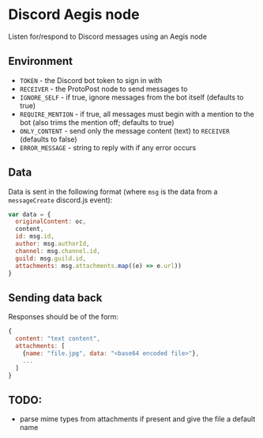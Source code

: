 # Discord Aegis node
Listen for/respond to Discord messages using an Aegis node

## Environment
- `TOKEN` - the Discord bot token to sign in with
- `RECEIVER` - the ProtoPost node to send messages to
- `IGNORE_SELF` - if true, ignore messages from the bot itself (defaults to true)
- `REQUIRE_MENTION` - if true, all messages must begin with a mention to the bot (also trims the mention off; defaults to true)
- `ONLY_CONTENT` - send only the message content (text) to `RECEIVER` (defaults to false)
- `ERROR_MESSAGE` - string to reply with if any error occurs

## Data
Data is sent in the following format (where `msg` is the data from a `messageCreate` discord.js event):
```js
var data = {
  originalContent: oc,
  content,
  id: msg.id,
  author: msg.authorId,
  channel: msg.channel.id,
  guild: msg.guild.id,
  attachments: msg.attachments.map((e) => e.url))
}
```

## Sending data back
Responses should be of the form:
```js
{
  content: "text content",
  attachments: [
    {name: "file.jpg", data: "<base64 encoded file>"},
    ...
  ]
}
```

## TODO:
* parse mime types from attachments if present and give the file a default name
